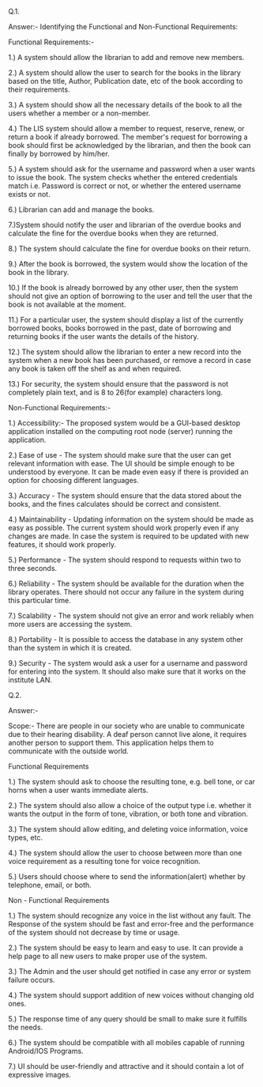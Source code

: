 Q.1.


Answer:- Identifying the Functional and Non-Functional Requirements:

Functional Requirements:-

1.) A system should allow the librarian to add and remove new members.

2.) A system should allow the user to search for the books in the library based on the title, Author, Publication date, etc of the book according to their requirements.

3.) A system should show all the necessary details of the book to all the users whether a member or a non-member.

4.) The LIS system should allow a member to request, reserve, renew, or return a book if already borrowed. The member's request for borrowing a book should first be acknowledged by the librarian, and then the book can finally by borrowed by him/her.

5.) A system should ask for the username and password when a user wants to issue the book. The system checks whether the entered credentials match i.e. Password is correct or not, or whether the entered username exists or not.

6.) Librarian can add and manage the books.

7.)System should notify the user and librarian of the overdue books and calculate the fine for the overdue books when they are returned.

8.) The system should calculate the fine for overdue books on their return.

9.) After the book is borrowed, the system would show the location of the book in the library.

10.) If the book is already borrowed by any other user, then the system should not give an option of borrowing to the user and tell the user that the book is not available at the moment.

11.) For a particular user, the system should display a list of the currently borrowed books, books borrowed in the past, date of borrowing and returning books if the user wants the details of the history.

12.) The system should allow the librarian to enter a new record into the system when a new book has been purchased, or remove a record in case any book is taken off the shelf as and when required.

13.) For security, the system should ensure that the password is not completely plain text, and is 8 to 26(for example) characters long.

Non-Functional Requirements:-

1.) Accessibility:- The proposed system would be a GUI-based desktop application installed on the computing root node (server) running the application.

2.)  Ease of use - The system should make sure that the user can get relevant information with ease. The UI should be simple enough to be understood by everyone. It can be made even easy if there is provided an option for choosing different languages. 

3.) Accuracy - The system should ensure that the data stored about the books, and the fines calculates should be correct and consistent. 

4.) Maintainability - Updating information on the system should be made as easy as possible. The current system should work properly even if any changes are made. In case the system is required to be updated with new features, it should work properly.

5.) Performance - The system should respond to requests within two to three seconds.

6.) Reliability - The system should be available for the duration when the library operates. There should not occur any failure in the system during this particular time.

7.) Scalability - The system should not give an error and work reliably when more users are accessing the system.

8.) Portability -  It is possible to access the database in any system other than the system in which it is created.

9.) Security - The system would ask a user for a username and password for entering into the system. It should also make sure that it works on the institute LAN.

Q.2. 

Answer:- 

Scope:-
There are people in our society who are unable to communicate due to their hearing disability. A deaf person cannot live alone, it requires another person to support them. This application helps them to communicate with the outside world.

 Functional Requirements

1.) The system should ask to choose the resulting tone, e.g. bell tone, or car horns when a user wants immediate alerts.

2.) The system should also allow a choice of the output type i.e. whether it wants the output in the form of tone, vibration, or both tone and vibration.

3.) The system should allow editing, and deleting voice information, voice types, etc.

4.) The system should allow the user to choose between more than one voice requirement as a resulting tone for voice recognition.

5.) Users should choose where to send the information(alert) whether by telephone, email, or both.


Non - Functional Requirements

1.) The system should recognize any voice in the list without any fault. The Response of the system should be fast and error-free and the performance of the system should not decrease by time or usage.

2.) The system should be easy to learn and easy to use. It can provide a help page to all new users to make proper use of the system.

3.) The Admin and the user should get notified in case any error or system failure occurs.

4.) The system should support addition of new voices without changing old ones.

5.) The response time of any query should be small to make sure it fulfills the needs.

6.) The system should be compatible with all mobiles capable of running Android/IOS Programs.

7.) UI should be user-friendly and attractive and it should contain a lot of expressive images.
